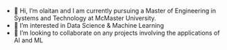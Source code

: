 - 👋 Hi, I’m olaitan and I am currently pursuing a Master of Engineering in Systems and Technology at McMaster University.
- 👀 I’m interested in Data Science & Machine Learning 
- 💞️ I’m looking to collaborate on any projects involving the applications of AI and ML


<!---
Olaitan94/Olaitan94 is a ✨ special ✨ repository because its `README.md` (this file) appears on your GitHub profile.
You can click the Preview link to take a look at your changes.
--->

